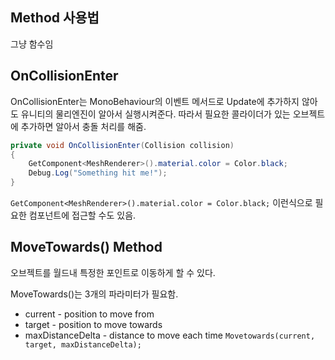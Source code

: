 
## Method 사용법

그냥 함수임 

## OnCollisionEnter

OnCollisionEnter는 MonoBehaviour의 이벤트 메서드로 Update에 추가하지 않아도 유니티의 물리엔진이 알아서 실행시켜준다. 따라서 필요한 콜라이더가 있는 오브젝트에 추가하면 알아서 충돌 처리를 해줌. 

~~~ cs
private void OnCollisionEnter(Collision collision)
{
    GetComponent<MeshRenderer>().material.color = Color.black;
    Debug.Log("Something hit me!");    
}
~~~

`GetComponent<MeshRenderer>().material.color = Color.black;` 이런식으로 필요한 컴포넌트에 접근할 수도 있음. 

## MoveTowards() Method

오브젝트를 월드내 특정한 포인트로 이동하게 할 수 있다.

MoveTowards()는 3개의 파라미터가 필요함.
- current - position to move from
- target - position to move towards
- maxDistanceDelta - distance to move each time
`Movetowards(current, target, maxDistanceDelta);`
